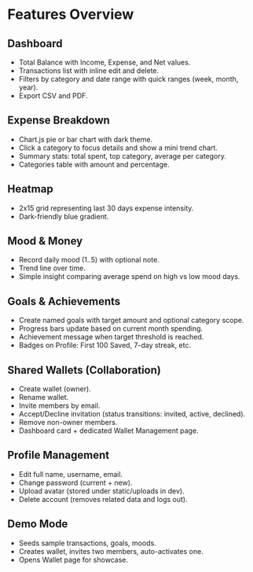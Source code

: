 # Features Overview

## Dashboard
- Total Balance with Income, Expense, and Net values.
- Transactions list with inline edit and delete.
- Filters by category and date range with quick ranges (week, month, year).
- Export CSV and PDF.

## Expense Breakdown
- Chart.js pie or bar chart with dark theme.
- Click a category to focus details and show a mini trend chart.
- Summary stats: total spent, top category, average per category.
- Categories table with amount and percentage.

## Heatmap
- 2x15 grid representing last 30 days expense intensity.
- Dark-friendly blue gradient.

## Mood & Money
- Record daily mood (1..5) with optional note.
- Trend line over time.
- Simple insight comparing average spend on high vs low mood days.

## Goals & Achievements
- Create named goals with target amount and optional category scope.
- Progress bars update based on current month spending.
- Achievement message when target threshold is reached.
- Badges on Profile: First 100 Saved, 7-day streak, etc.

## Shared Wallets (Collaboration)
- Create wallet (owner).
- Rename wallet.
- Invite members by email.
- Accept/Decline invitation (status transitions: invited, active, declined).
- Remove non-owner members.
- Dashboard card + dedicated Wallet Management page.

## Profile Management
- Edit full name, username, email.
- Change password (current + new).
- Upload avatar (stored under static/uploads in dev).
- Delete account (removes related data and logs out).

## Demo Mode
- Seeds sample transactions, goals, moods.
- Creates wallet, invites two members, auto-activates one.
- Opens Wallet page for showcase.

